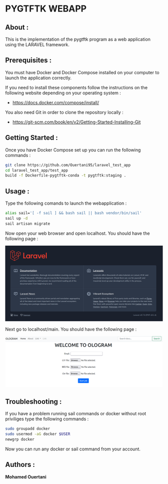 # PYGTFTK WEBAPP

## About :

This is the implementation of the pygtftk program as a web application using the LARAVEL framework.


## Prerequisites :

You must have Docker and Docker Compose installed on your computer to launch the application correctly.

If you need to install these components follow the instructions on the following website depending on your operating system : 
- https://docs.docker.com/compose/install/

You also need Git in order to clone the repository locally :
- https://git-scm.com/book/en/v2/Getting-Started-Installing-Git


## Getting Started :

Once you have Docker Compose set up you can run the following commands :

```bash
git clone https://github.com/Ouertani95/laravel_test_app
cd laravel_test_app/test_app
build -f Dockerfile-pygtftk-conda -t pygtftk:staging .

```

## Usage :

Type the following comands to launch the webapplication :

```bash
alias sail='[ -f sail ] && bash sail || bash vendor/bin/sail'
sail up -d
sail artisan migrate
```
Now open your web browser and open localhost.
You should have the following page :

![laravel](photos/laravel_page.png)

Next go to localhost/main.
You should have the following page :

![ologram](photos/ologram_main_page.png)

## Troubleshooting :

If you have a problem running sail commands or docker without root priviliges type the following commands :

```bash
sudo groupadd docker
sudo usermod -aG docker $USER
newgrp docker
```

Now you can run any docker or sail command from your account.

## Authors :

**Mohamed Ouertani**